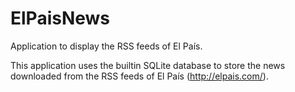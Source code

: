 # ElPaisNews
Application to display the RSS feeds of El País.

This application uses the builtin SQLite database to store the news downloaded from the RSS feeds of El País (http://elpais.com/).
